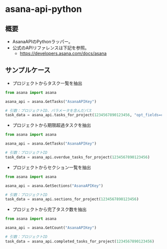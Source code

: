 # asana-api-python

## 概要
- AsanaAPIのPythonラッパー。
- 公式のAPIリファレンスは下記を参照。
  - https://developers.asana.com/docs/asana
## サンプルケース
- プロジェクトからタスク一覧を抽出

```python
from asana import asana

asana_api = asana.GetTasks("AsanaAPIKey")

# 引数：プロジェクトID、パラメータを含んだパス
task_data = asana_api.tasks_for_project(1234567890123456, "opt_fields=completed,name")
```

- プロジェクトから期限超過タスクを抽出

```python
from asana import asana

asana_api = asana.GetTasks("AsanaAPIKey")

# 引数：プロジェクトID
task_data = asana_api.overdue_tasks_for_project(1234567890123456)
```
- プロジェクトからセクション一覧を抽出

```python
from asana import asana

asana_api = asana.GetSections("AsanaAPIKey")

# 引数：プロジェクトID
task_data = asana_api.sections_for_project(1234567890123456)
```

- プロジェクトから完了タスク数を抽出

```python
from asana import asana

asana_api = asana.GetCount("AsanaAPIKey")

# 引数：プロジェクトID
task_data = asana_api.completed_tasks_for_project(1234567890123456)
```


